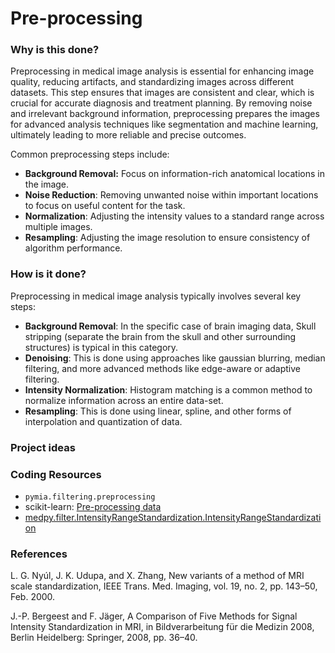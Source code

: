 # Pre-processing

### Why is this done?

Preprocessing in medical image analysis is essential for enhancing image quality, reducing artifacts, and standardizing images across different datasets. This step ensures that images are consistent and clear, which is crucial for accurate diagnosis and treatment planning. By removing noise and irrelevant background information, preprocessing prepares the images for advanced analysis techniques like segmentation and machine learning, ultimately leading to more reliable and precise outcomes.

Common preprocessing steps include:

* **Background Removal:** Focus on information-rich anatomical locations in the image.&#x20;
* **Noise Reduction**: Removing unwanted noise within important locations to focus on useful content for the task.
* **Normalization**: Adjusting the intensity values to a standard range across multiple images.
* **Resampling**: Adjusting the image resolution to ensure consistency of algorithm performance.

### How is it done?

Preprocessing in medical image analysis typically involves several key steps:

* **Background Removal**: In the specific case of brain imaging data, Skull stripping (separate the brain from the skull and other surrounding structures) is typical in this category.
* **Denoising**: This is done using approaches like gaussian blurring, median filtering, and more advanced methods like edge-aware or adaptive filtering.
* **Intensity Normalization**: Histogram matching is a common method to normalize information across an entire data-set.
* **Resampling**: This is done using linear, spline, and other forms of interpolation and quantization of data.

### Project ideas



### Coding Resources

* `pymia.filtering.preprocessing`
* scikit-learn: [Pre-processing data](http://scikit-learn.org/stable/modules/preprocessing.html#preprocessing)
* [medpy.filter.IntensityRangeStandardization.IntensityRangeStandardization](http://loli.github.io/medpy/generated/medpy.filter.IntensityRangeStandardization.IntensityRangeStandardization.html#medpy.filter.IntensityRangeStandardization.IntensityRangeStandardization)

### References

L. G. Nyúl, J. K. Udupa, and X. Zhang, New variants of a method of MRI scale standardization, IEEE Trans. Med. Imaging, vol. 19, no. 2, pp. 143–50, Feb. 2000.

J.-P. Bergeest and F. Jäger, A Comparison of Five Methods for Signal Intensity Standardization in MRI, in Bildverarbeitung für die Medizin 2008, Berlin Heidelberg: Springer, 2008, pp. 36–40.

